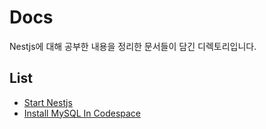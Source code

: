 # Docs
Nestjs에 대해 공부한 내용을 정리한 문서들이 담긴 디렉토리입니다.

## List
* [Start Nestjs](./Start_nestjs.md)
* [Install MySQL In Codespace](./Install_MySQL_in_Codespace.md)